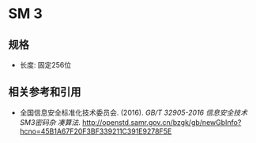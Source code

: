 # SM 3

## 规格

- 长度: 固定256位

## 相关参考和引用

- 全国信息安全标准化技术委员会. (2016). *GB/T 32905-2016 信息安全技术 SM3密码杂
  凑算法*.
  <http://openstd.samr.gov.cn/bzgk/gb/newGbInfo?hcno=45B1A67F20F3BF339211C391E9278F5E>

